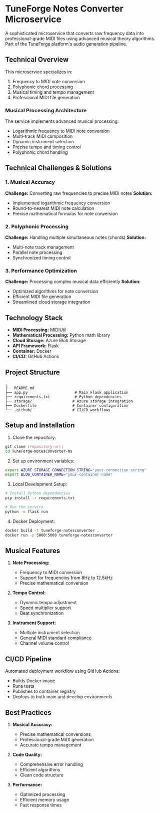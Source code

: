 # TuneForge Notes Converter Microservice

A sophisticated microservice that converts raw frequency data into professional-grade MIDI files using advanced musical theory algorithms. Part of the TuneForge platform's audio generation pipeline.

## Technical Overview

This microservice specializes in:
1. Frequency to MIDI note conversion
2. Polyphonic chord processing
3. Musical timing and tempo management
4. Professional MIDI file generation

### Musical Processing Architecture

The service implements advanced musical processing:
- Logarithmic frequency to MIDI note conversion
- Multi-track MIDI composition
- Dynamic instrument selection
- Precise tempo and timing control
- Polyphonic chord handling

## Technical Challenges & Solutions

### 1. Musical Accuracy
**Challenge:** Converting raw frequencies to precise MIDI notes
**Solution:** 
- Implemented logarithmic frequency conversion
- Round-to-nearest MIDI note calculation
- Precise mathematical formulas for note conversion

### 2. Polyphonic Processing
**Challenge:** Handling multiple simultaneous notes (chords)
**Solution:**
- Multi-note track management
- Parallel note processing
- Synchronized timing control

### 3. Performance Optimization
**Challenge:** Processing complex musical data efficiently
**Solution:**
- Optimized algorithms for note conversion
- Efficient MIDI file generation
- Streamlined cloud storage integration

## Technology Stack

- **MIDI Processing:** MIDIUtil
- **Mathematical Processing:** Python math library
- **Cloud Storage:** Azure Blob Storage
- **API Framework:** Flask
- **Container:** Docker
- **CI/CD:** GitHub Actions

## Project Structure
```
.
├── README.md
├── app.py                     # Main Flask application
├── requirements.txt           # Python dependencies
├── storage/                  # Azure storage integration
├── Dockerfile                # Container configuration
└── .github/                  # CI/CD workflows
```

## Setup and Installation

1. Clone the repository:
```bash
git clone [repository-url]
cd TuneForge-NotesConverter-ms
```

2. Set up environment variables:
```bash
export AZURE_STORAGE_CONNECTION_STRING="your-connection-string"
export BLOB_CONTAINER_NAME="your-container-name"
```

3. Local Development Setup:
```bash
# Install Python dependencies
pip install -r requirements.txt

# Run the service
python -m flask run
```

4. Docker Deployment:
```bash
docker build -t tuneforge-notesconverter .
docker run -p 5000:5000 tuneforge-notesconverter
```

## Musical Features

1. **Note Processing:**
   - Frequency to MIDI conversion
   - Support for frequencies from 8Hz to 12.5kHz
   - Precise mathematical conversion

2. **Tempo Control:**
   - Dynamic tempo adjustment
   - Speed multiplier support
   - Beat synchronization

3. **Instrument Support:**
   - Multiple instrument selection
   - General MIDI standard compliance
   - Channel volume control

## CI/CD Pipeline

Automated deployment workflow using GitHub Actions:
- Builds Docker image
- Runs tests
- Publishes to container registry
- Deploys to both main and develop environments

## Best Practices

1. **Musical Accuracy:**
   - Precise mathematical conversions
   - Professional-grade MIDI generation
   - Accurate tempo management

2. **Code Quality:**
   - Comprehensive error handling
   - Efficient algorithms
   - Clean code structure

3. **Performance:**
   - Optimized processing
   - Efficient memory usage
   - Fast response times